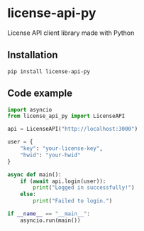 # license-api-py

License API client library made with Python

## Installation

```
pip install license-api-py
```

## Code example

```py
import asyncio
from license_api_py import LicenseAPI

api = LicenseAPI("http://localhost:3000")

user = {
    "key": "your-license-key",
    "hwid": "your-hwid"
}

async def main():
    if (await api.login(user)):
        print("Logged in successfully!")
    else:
        print("Failed to login.")

if __name__ == "__main__":
    asyncio.run(main())
```
